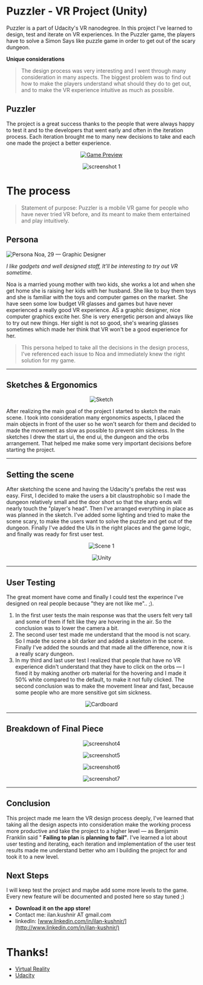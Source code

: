 
# Puzzler - VR Project (Unity)

Puzzler is a part of Udacity's VR nanodegree. In this project I've learned to design, test and iterate on VR experiences. In the Puzzler game, the players have to solve a Simon Says like puzzle game in order to get out of the scary dungeon.

**Unique considerations**

>The design process was very interesting and I went through many consideration in many aspects. The biggest problem was to find out how to make the players understand what should they do to get out, and to make the VR experience intuitive as much as possible.

## Puzzler

The project is a great success thanks to the people that were always happy to test it and to the developers that went early and often in the iteration process. Each iteration brought me to many new decisions to take and each one made the project a better experience.

<div align="center">

[![Game Preview](readmeGraphics/1.png)](https://www.youtube.com/watch?v=4Gv-dRwF3UQ)

![screenshot 1](readmeGraphics/2.png "Screenshot 1")

</div>

# The process

> Statement of purpose: Puzzler is a mobile VR game for people who have never tried VR before, and its meant to make them entertained and play intuitively.

## **Persona**
![Persona](readmeGraphics/3.png "Persona Avatar")
Noa, 29 — Graphic Designer

*I like gadgets and well designed staff, It'll be interesting to try out VR sometime.*

Noa is a married young mother with two kids, she works a lot and when she get home she is raising her kids with her husband. She like to buy them toys and she is familiar with the toys and computer games on the market. She have seen some low budget VR glasses and games but have never experienced a really good VR experience. AS a graphic designer, nice computer graphics excite her. She is very energetic person and always like to try out new things. Her sight is not so good, she's wearing glasses sometimes which made her think that VR won't be a good experience for her.

> This persona helped to take all the decisions in the design process, I've referenced each issue to Noa and immediately knew the right solution for my game.

***

## Sketches & Ergonomics

<div align="center">

![Sketch](readmeGraphics/4.png "Sketch")

</div>

After realizing the main goal of the project I started to sketch the main scene. I took into consideration many ergonomics aspects, I placed the main objects in front of the user so he won't search for them and decided to made the movement as slow as possible to prevent sim sickness. In the sketches I drew the start ui, the end ui, the dungeon and the orbs arrangement. That helped me make some very important decisions before starting the project.

***

## Setting the scene

After sketching the scene and having the Udacity's prefabs the rest was easy. First, I decided to make the users a bit claustrophobic so I made the dungeon relatively small and the door short so that the sharp ends will nearly touch the "player's head". Then I've arranged everything in place as was planned in the sketch. I've added some lighting and tried to make the scene scary, to make the users want to solve the puzzle and get out of the dungeon. Finally I've added the UIs in the right places and the game logic, and finally was ready for first user test.

<div align="center">

![Scene 1](readmeGraphics/5.png "Scene 1")

![Unity](readmeGraphics/6.png "Unity")

</div>

***

## User Testing

The great moment have come and finally I could test the experince I've designed on real people because "they are not like me".. ;).

1. In the first user tests the main response was that the users felt very tall and some of them if felt like they are hovering in the air. So the conclusion was to lower the camera a bit.
2. The second user test made me understand that the mood is not scary. So I made the scene a bit darker and added a skeleton in the scene. Finally I've added the sounds and that made all the difference, now it is a really scary dungeon.
3. In my third and last user test I realized that people that have no VR experience didn't understand that they have to click on the orbs — I fixed it by making another orb material for the hovering and I made it 50% white compared to the default, to make it not fully clicked. The second conclusion was to make the movement linear and fast, because some people who are more sensitive got sim sickness.

<div align="center">

![Cardboard](readmeGraphics/7.png "Cardboard")

</div>

***

## Breakdown of Final Piece

<div align="center">

![screenshot4](readmeGraphics/8.png "screenshot4")

![screenshot5](readmeGraphics/9.png "screenshot5")

![screenshot6](readmeGraphics/10.png "screenshot6")

![screenshot7](readmeGraphics/11.png "screenshot7")

</div>

***

## Conclusion

This project made me learn the VR design process deeply, I've learned that taking all the design aspects into consideration make the working process more productive and take the project to a higher level — as Benjamin Franklin said " **Failing to plan** is **planning to fail"**. I've learned a lot about user testing and iterating, each iteration and implementation of the user test results made me understand better who am I building the project for and took it to a new level.

## Next Steps

I will keep test the project and maybe add some more levels to the game. Every new feature will be documented and posted here so stay tuned ;)

* **Download it on the app store!**
* Contact me: ilan.kushnir AT gmail.com
* linkedIn: [www.linkedin.com/in/ilan-kushnir/](http://www.linkedin.com/in/ilan-kushnir/)

# Thanks!

* [Virtual Reality](/tag/virtual-reality)
* [Udacity](www.udacity.com)
